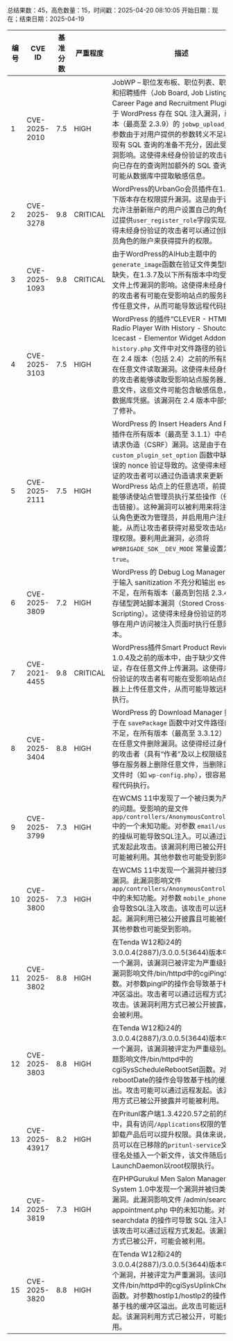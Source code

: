 总结果数：45，高危数量：15，时间戳：2025-04-20 08:10:05
开始日期：现在；结束日期：2025-04-19

| 编号 | CVE ID | 基准分数 | 严重程度 | 描述 | 参考资料 |
|-----|--------|------------|----------|-------------|------------|
| 1 | CVE-2025-2010 | 7.5  | HIGH | JobWP – 职位发布板、职位列表、职业页面和招聘插件（Job Board, Job Listing, Career Page and Recruitment Plugin）对于 WordPress 存在 SQL 注入漏洞，所有版本（最高至 2.3.9）的 `jobwp_upload_resume` 参数由于对用户提供的参数转义不足以及对现有 SQL 查询的准备不充分，因此受到该漏洞影响。这使得未经身份验证的攻击者能够向已存在的查询附加额外的 SQL 查询，从而可能从数据库中提取敏感信息。 | [1]https://plugins.trac.wordpress.org/changeset/3271612/jobwp/tags/2.4.0/core/job_application.php?old=3230672&old_path=jobwp%2Ftags%2F2.3.9%2Fcore%2Fjob_application.php<br>[2]https://www.wordfence.com/threat-intel/vulnerabilities/id/b3b658f0-b9d8-4b7f-8d40-39ce185ef797?source=cve |
| 2 | CVE-2025-3278 | 9.8  | CRITICAL | WordPress的UrbanGo会员插件在1.0.4及以下版本存在权限提升漏洞。这是由于该插件允许注册新账户的用户设置自己的角色或通过提供`user_register_role`字段实现。这使得未经身份验证的攻击者可以通过创建管理员角色的账户来获得提升的权限。 | [1]https://themeforest.net/item/urbango-directory-and-listing-wordpress-theme/22712624<br>[2]https://www.wordfence.com/threat-intel/vulnerabilities/id/913ffe0c-c8f8-4cda-be9a-96c056d4c4a8?source=cve |
| 3 | CVE-2025-1093 | 9.8  | CRITICAL | 由于WordPress的AIHub主题中的`generate_image`函数在验证文件类型时存在缺失，在1.3.7及以下所有版本中均受到任意文件上传漏洞的影响。这使得未经身份验证的攻击者有可能在受影响站点的服务器上上传任意文件，从而可能导致远程代码执行。 | [1]https://themeforest.net/item/ai-hub-startup-technology-wordpress-theme/47473638<br>[2]https://www.wordfence.com/threat-intel/vulnerabilities/id/09adfe7e-f154-4143-827f-957ded3ffc8f?source=cve |
| 4 | CVE-2025-3103 | 7.5  | HIGH | WordPress 的插件“CLEVER - HTML5 Radio Player With History - Shoutcast and Icecast - Elementor Widget Addon”由于在 `history.php` 文件中对文件路径的验证不足，在 2.4 版本（包括 2.4）之前的所有版本中存在任意文件读取漏洞。这使得未经身份验证的攻击者能够读取受影响站点服务器上的任意文件，这些文件可能包含敏感信息，例如数据库凭据。该漏洞在 2.4 版本中部分得到了修补。 | [1]https://codecanyon.net/item/clever-html5-radio-player-with-history-shoutcast-and-icecast-elementor-widget-addon/26708087#item-description__updates-release-log<br>[2]https://www.wordfence.com/threat-intel/vulnerabilities/id/0733261f-a2e1-4bd1-a57d-fdaaa8c904db?source=cve |
| 5 | CVE-2025-2111 | 7.5  | HIGH | WordPress 的 Insert Headers And Footers 插件在所有版本（最高至 3.1.1）中存在跨站请求伪造（CSRF）漏洞。这是由于在 `custom_plugin_set_option` 函数中缺少或错误的 nonce 验证导致的。这使得未经身份验证的攻击者可以通过伪造请求来更新 WordPress 站点上的任意选项，前提是他们能够诱使站点管理员执行某些操作（例如点击链接）。这种漏洞可以被利用来将注册的默认角色更改为管理员，并启用用户注册功能，从而让攻击者获得对易受攻击站点的管理权限。要利用此漏洞，必须将 `WPBRIGADE_SDK__DEV_MODE` 常量设置为 `true`。 | [1]https://plugins.trac.wordpress.org/browser/wp-headers-and-footers/trunk/lib/wpb-sdk/views/wpb-debug.php#L63<br>[2]https://plugins.trac.wordpress.org/browser/wp-headers-and-footers/trunk/lib/wpb-sdk/views/wpb-debug.php#L69<br>[3]https://plugins.trac.wordpress.org/changeset/3276361/<br>[4]https://www.wordfence.com/threat-intel/vulnerabilities/id/7b00d175-261d-46e3-bf3c-2d18f4e4972d?source=cve |
| 6 | CVE-2025-3809 | 7.2  | HIGH | WordPress 的 Debug Log Manager 插件由于输入 sanitization 不充分和输出 escaping 不足，在所有版本（最高到包括 2.3.4）存在存储型跨站脚本漏洞（Stored Cross-Site Scripting）。这使得未经身份验证的攻击者能够在用户访问被注入页面时执行任意网页脚本。 | [1]https://plugins.trac.wordpress.org/changeset?sfp_email=&sfph_mail=&reponame=&old=3267252%40debug-log-manager&new=3267252%40debug-log-manager&sfp_email=&sfph_mail=<br>[2]https://www.wordfence.com/threat-intel/vulnerabilities/id/cbc3210d-224e-4ed2-ada7-dc17deb17584?source=cve |
| 7 | CVE-2021-4455 | 9.8  | CRITICAL | WordPress插件Smart Product Review在1.0.4及之前的版本中，由于缺少文件类型验证，存在任意文件上传漏洞。这使得未经身份验证的攻击者有可能在受影响站点的服务器上上传任意文件，从而可能导致远程代码执行。 | [1]https://www.exploit-db.com/exploits/50533<br>[2]https://www.wordfence.com/threat-intel/vulnerabilities/id/1de9183c-95b9-4500-85e2-08dcee956360?source=cve |
| 8 | CVE-2025-3404 | 8.8  | HIGH | WordPress 的 Download Manager 插件由于在 `savePackage` 函数中对文件路径的验证不足，在所有版本（最高至 3.3.12）中都存在任意文件删除漏洞。这使得经过身份验证的攻击者（具有“作者”及以上权限级别），能够在服务器上删除任意文件，当删除正确的文件时（如 `wp-config.php`），很容易导致远程代码执行。 | [1]https://plugins.trac.wordpress.org/browser/download-manager/tags/3.3.12/src/Admin/Menu/Packages.php#L45<br>[2]https://plugins.trac.wordpress.org/browser/download-manager/tags/3.3.12/src/Admin/Menu/Packages.php#L56<br>[3]https://www.wordfence.com/threat-intel/vulnerabilities/id/21f8f5be-b513-4040-af39-c1a61d7e313f?source=cve |
| 9 | CVE-2025-3799 | 7.3  | HIGH | 在WCMS 11中发现了一个被归类为严重漏洞的问题。受影响的是文件 `app/controllers/AnonymousController.php` 中的一个未知功能。对参数 `email/username` 的操纵可能导致SQL注入。可以通过远程方式发起此攻击。该漏洞利用已被公开披露并可能被利用。其他参数也可能受到影响。 | [1]https://github.com/IceFoxH/VULN/issues/15<br>[2]https://vuldb.com/?ctiid.305652<br>[3]https://vuldb.com/?id.305652<br>[4]https://vuldb.com/?submit.554697 |
| 10 | CVE-2025-3800 | 7.3  | HIGH | 在WCMS 11中发现一个漏洞并被归类为严重漏洞。此漏洞影响文件 `app/controllers/AnonymousController.php` 中的未知功能。对参数 `mobile_phone` 的操纵会导致SQL注入攻击。该攻击可以远程发起。漏洞利用已被公开披露且可能被使用。其他参数也可能受到影响。 | [1]https://github.com/IceFoxH/VULN/issues/14<br>[2]https://vuldb.com/?ctiid.305653<br>[3]https://vuldb.com/?id.305653<br>[4]https://vuldb.com/?submit.554698 |
| 11 | CVE-2025-3802 | 8.8  | HIGH | 在Tenda W12和i24的3.0.0.4(2887)/3.0.0.5(3644)版本中发现了一个漏洞，该漏洞已被评定为严重级别。此漏洞影响文件/bin/httpd中的cgiPingSet函数。对参数pingIP的操作会导致基于栈的缓冲区溢出。攻击者可以通过远程方式发起此攻击。该漏洞利用方式已被公开披露，可能会被利用。 | [1]https://github.com/02Tn/vul/issues/2<br>[2]https://vuldb.com/?ctiid.305656<br>[3]https://vuldb.com/?id.305656<br>[4]https://vuldb.com/?submit.554746<br>[5]https://www.tenda.com.cn/ |
| 12 | CVE-2025-3803 | 8.8  | HIGH | 在Tenda W12和i24的3.0.0.4(2887)/3.0.0.5(3644)版本中发现了一个漏洞，该漏洞被评定为严重级别。此问题影响文件/bin/httpd中的cgiSysScheduleRebootSet函数。对参数rebootDate的操作会导致基于栈的缓冲区溢出。攻击可能可以通过远程发起。该漏洞利用方式已被公开披露并可能被利用。 | [1]https://github.com/02Tn/vul/issues/3<br>[2]https://vuldb.com/?ctiid.305657<br>[3]https://vuldb.com/?id.305657<br>[4]https://vuldb.com/?submit.554756<br>[5]https://www.tenda.com.cn/ |
| 13 | CVE-2025-43917 | 8.2  | HIGH | 在Pritunl客户端1.3.4220.57之前的版本中，具有访问`/Applications`权限的管理员在卸载产品后可以提升权限。具体来说，管理员可以在已移除的`pritunl-service`文件的路径名处插入一个新文件，该文件随后会被LaunchDaemon以root权限执行。 | [1]https://forum.pritunl.com/t/pritunl-client-v1-3-4220-57/3183 |
| 14 | CVE-2025-3819 | 7.3  | HIGH | 在PHPGurukul Men Salon Management System 1.0中发现一个漏洞并被归类为严重漏洞。此漏洞影响文件 /admin/search-appointment.php 中的未知功能。对参数 searchdata 的操作可导致 SQL 注入攻击。该攻击可以通过远程方式发起。该漏洞利用方式已被公开，可能会被利用。 | [1]https://github.com/wcndy13/cve/issues/1<br>[2]https://phpgurukul.com/<br>[3]https://vuldb.com/?ctiid.305725<br>[4]https://vuldb.com/?id.305725<br>[5]https://vuldb.com/?submit.555687 |
| 15 | CVE-2025-3820 | 8.8  | HIGH | 在Tenda W12和i24的3.0.0.4(2887)/3.0.0.5(3644)版本中发现一个漏洞，并被评定为严重漏洞。该问题影响文件/bin/httpd中的cgiSysUplinkCheckSet函数。对参数hostIp1/hostIp2的操作会导致基于栈的缓冲区溢出。此攻击可能远程发起。该漏洞利用方式已被公开，可能会被利用。 | [1]https://github.com/02Tn/vul/issues/4<br>[2]https://vuldb.com/?ctiid.305726<br>[3]https://vuldb.com/?id.305726<br>[4]https://vuldb.com/?submit.555728<br>[5]https://www.tenda.com.cn/ |